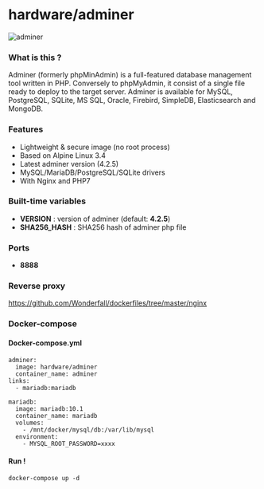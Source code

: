 # hardware/adminer

![adminer](https://i.imgur.com/HRNxSRK.png "adminer")

### What is this ?

Adminer (formerly phpMinAdmin) is a full-featured database management tool written in PHP. Conversely to phpMyAdmin, it consist of a single file ready to deploy to the target server. Adminer is available for MySQL, PostgreSQL, SQLite, MS SQL, Oracle, Firebird, SimpleDB, Elasticsearch and MongoDB.

### Features

- Lightweight & secure image (no root process)
- Based on Alpine Linux 3.4
- Latest adminer version (4.2.5)
- MySQL/MariaDB/PostgreSQL/SQLite drivers
- With Nginx and PHP7

### Built-time variables

- **VERSION** : version of adminer (default: **4.2.5**)
- **SHA256_HASH** : SHA256 hash of adminer php file

### Ports

- **8888**

### Reverse proxy

https://github.com/Wonderfall/dockerfiles/tree/master/nginx

### Docker-compose

#### Docker-compose.yml

```
adminer:
  image: hardware/adminer
  container_name: adminer
links:
  - mariadb:mariadb

mariadb:
  image: mariadb:10.1
  container_name: mariadb
  volumes:
    - /mnt/docker/mysql/db:/var/lib/mysql
  environment:
    - MYSQL_ROOT_PASSWORD=xxxx
```

#### Run !

```
docker-compose up -d
```
